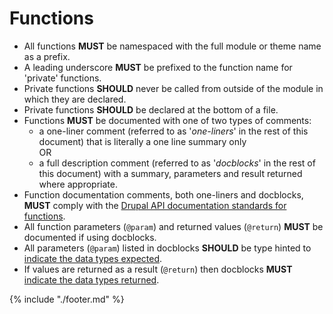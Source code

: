 # Functions

* All functions **MUST** be namespaced with the full module or theme name as a prefix.
* A leading underscore **MUST** be prefixed to the function name for 'private' functions. 
* Private functions **SHOULD** never be called from outside of the module in which they are declared.
* Private functions **SHOULD** be declared at the bottom of a file.
* Functions **MUST** be documented with one of two types of comments: 
  * a one-liner comment (referred to as '_one-liners_' in the rest of this document) that is literally a one line summary only  
    OR 
  * a full description comment (referred to as '_docblocks_' in the rest of this document) with a summary, parameters and result returned where appropriate.
* Function documentation comments, both one-liners and docblocks, **MUST** comply with the [Drupal API documentation standards for functions][drupal-standards-docs-functions].
* All function parameters (`@param`) and returned values (`@return`) **MUST** be documented if using docblocks. 
* All parameters (`@param`) listed in docblocks **SHOULD** be type hinted to [indicate the data types expected][drupal-standards-docs-data-types].
* If values are returned as a result (`@return`) then docblocks **MUST** [indicate the data types returned][drupal-standards-docs-data-types].

[drupal-standards-docs]: https://www.drupal.org/coding-standards/docs
[drupal-standards-docs-functions]: https://www.drupal.org/coding-standards/docs#functions
[drupal-standards-docs-data-types]: https://www.drupal.org/coding-standards/docs#types

{% include "./footer.md" %}
